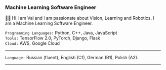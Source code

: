 ### Machine Learning Software Engineer
👋🏻 Hi I am Val and I am passionate about Vision, Learning and Robotics. I am a Machine Learning Software Engineer.

`Programming Languages:` Python, C++, Java, JavaScript <br />
`Tools:` TensorFlow 2.0, PyTorch, Django, Flask<br />
`Cloud:` AWS, Google Cloud <br />
<hr />

`Language:` Russian (fluent), English (C1), German (B1), Polish (A2).
<hr />
